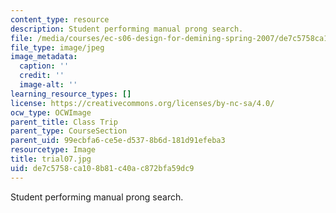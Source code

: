 ```yaml
---
content_type: resource
description: Student performing manual prong search.
file: /media/courses/ec-s06-design-for-demining-spring-2007/de7c5758ca108b81c40ac872bfa59dc9_trial07.jpg
file_type: image/jpeg
image_metadata:
  caption: ''
  credit: ''
  image-alt: ''
learning_resource_types: []
license: https://creativecommons.org/licenses/by-nc-sa/4.0/
ocw_type: OCWImage
parent_title: Class Trip
parent_type: CourseSection
parent_uid: 99ecbfa6-ce5e-d537-8b6d-181d91efeba3
resourcetype: Image
title: trial07.jpg
uid: de7c5758-ca10-8b81-c40a-c872bfa59dc9
---
```

Student performing manual prong search.